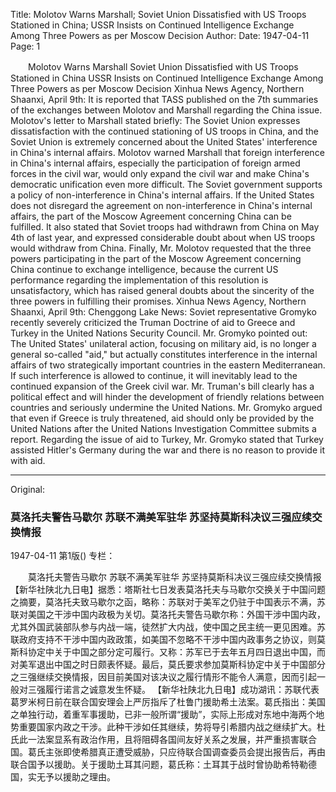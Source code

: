 Title: Molotov Warns Marshall; Soviet Union Dissatisfied with US Troops Stationed in China; USSR Insists on Continued Intelligence Exchange Among Three Powers as per Moscow Decision
Author:
Date: 1947-04-11
Page: 1

　　Molotov Warns Marshall
    Soviet Union Dissatisfied with US Troops Stationed in China
    USSR Insists on Continued Intelligence Exchange Among Three Powers as per Moscow Decision
    Xinhua News Agency, Northern Shaanxi, April 9th: It is reported that TASS published on the 7th summaries of the exchanges between Molotov and Marshall regarding the China issue. Molotov's letter to Marshall stated briefly: The Soviet Union expresses dissatisfaction with the continued stationing of US troops in China, and the Soviet Union is extremely concerned about the United States' interference in China's internal affairs. Molotov warned Marshall that foreign interference in China's internal affairs, especially the participation of foreign armed forces in the civil war, would only expand the civil war and make China's democratic unification even more difficult. The Soviet government supports a policy of non-interference in China's internal affairs. If the United States does not disregard the agreement on non-interference in China's internal affairs, the part of the Moscow Agreement concerning China can be fulfilled. It also stated that Soviet troops had withdrawn from China on May 4th of last year, and expressed considerable doubt about when US troops would withdraw from China. Finally, Mr. Molotov requested that the three powers participating in the part of the Moscow Agreement concerning China continue to exchange intelligence, because the current US performance regarding the implementation of this resolution is unsatisfactory, which has raised general doubts about the sincerity of the three powers in fulfilling their promises.
    Xinhua News Agency, Northern Shaanxi, April 9th: Chenggong Lake News: Soviet representative Gromyko recently severely criticized the Truman Doctrine of aid to Greece and Turkey in the United Nations Security Council. Mr. Gromyko pointed out: The United States' unilateral action, focusing on military aid, is no longer a general so-called "aid," but actually constitutes interference in the internal affairs of two strategically important countries in the eastern Mediterranean. If such interference is allowed to continue, it will inevitably lead to the continued expansion of the Greek civil war. Mr. Truman's bill clearly has a political effect and will hinder the development of friendly relations between countries and seriously undermine the United Nations. Mr. Gromyko argued that even if Greece is truly threatened, aid should only be provided by the United Nations after the United Nations Investigation Committee submits a report. Regarding the issue of aid to Turkey, Mr. Gromyko stated that Turkey assisted Hitler's Germany during the war and there is no reason to provide it with aid.



<hr /> 

Original: 


### 莫洛托夫警告马歇尔  苏联不满美军驻华  苏坚持莫斯科决议三强应续交换情报

1947-04-11
第1版()
专栏：

　　莫洛托夫警告马歇尔
    苏联不满美军驻华
    苏坚持莫斯科决议三强应续交换情报
    【新华社陕北九日电】据悉：塔斯社七日发表莫洛托夫与马歇尔交换关于中国问题之摘要，莫洛托夫致马歇尔之函，略称：苏联对于美军之仍驻于中国表示不满，苏联对美国之干涉中国内政极为关切。莫洛托夫警告马歇尔称：外国干涉中国内政，尤其外国武装部队参与内战一端，徒然扩大内战，使中国之民主统一更见困难。苏联政府支持不干涉中国内政政策，如美国不忽略不干涉中国内政事务之协议，则莫斯科协定中关于中国之部分定可履行。又称：苏军已于去年五月四日退出中国，而对美军退出中国之时日颇表怀疑。最后，莫氏要求参加莫斯科协定中关于中国部分之三强继续交换情报，因目前美国对该决议之履行情形不能令人满意，因而引起一般对三强履行诺言之诚意发生怀疑。
    【新华社陕北九日电】成功湖讯：苏联代表葛罗米柯日前在联合国安理会上严厉指斥了杜鲁门援助希土法案。葛氏指出：美国之单独行动，着重军事援助，已非一般所谓“援助”，实际上形成对东地中海两个地势重要国家内政之干涉。此种干涉如任其继续，势将导引希腊内战之继续扩大。杜氏此一法案显系有政治作用，且将阻碍各国间友好关系之发展，并严重损害联合国。葛氏主张即使希腊真正遭受威胁，只应待联合国调查委员会提出报告后，再由联合国予以援助。关于援助土耳其问题，葛氏称：土耳其于战时曾协助希特勒德国，实无予以援助之理由。
